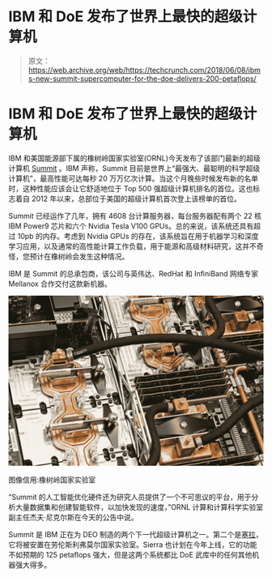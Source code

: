 # IBM 和 DoE 发布了世界上最快的超级计算机 

> 原文：<https://web.archive.org/web/https://techcrunch.com/2018/06/08/ibms-new-summit-supercomputer-for-the-doe-delivers-200-petaflops/>

# IBM 和 DoE 发布了世界上最快的超级计算机

IBM 和美国能源部下属的橡树岭国家实验室(ORNL)今天发布了该部门最新的超级计算机 [Summit](https://web.archive.org/web/20230120080911/https://www.olcf.ornl.gov/olcf-resources/compute-systems/summit/) 。IBM 声称，Summit 目前是世界上“最强大、最聪明的科学超级计算机”，最高性能可达每秒 20 万万亿次计算。当这个月晚些时候发布新的名单时，这种性能应该会让它舒适地位于 Top 500 强超级计算机排名的首位。这也标志着自 2012 年以来，总部位于美国的超级计算机首次登上该榜单的首位。

Summit 已经运作了几年，拥有 4608 台计算服务器，每台服务器配有两个 22 核 IBM Power9 芯片和六个 Nvidia Tesla V100 GPUs。总的来说，该系统还具有超过 10pb 的内存。考虑到 Nvidia GPUs 的存在，该系统旨在用于机器学习和深度学习应用，以及通常的高性能计算工作负载，用于能源和高级材料研究，这并不奇怪，您预计在橡树岭会发生这种情况。

IBM 是 Summit 的总承包商，该公司与英伟达、RedHat 和 InfiniBand 网络专家 Mellanox 合作交付这款新机器。

![](img/1dbc0d0eafa7cf5c47c1a7153bf0650d.png)

图像信用:橡树岭国家实验室

“Summit 的人工智能优化硬件还为研究人员提供了一个不可思议的平台，用于分析大量数据集和创建智能软件，以加快发现的速度，”ORNL 计算和计算科学实验室副主任杰夫·尼克尔斯在今天的公告中说。

Summit 是 IBM 正在为 DEO 制造的两个下一代超级计算机之一。第二个是[塞拉](https://web.archive.org/web/20230120080911/https://hpc.llnl.gov/hardware/platforms/sierra)，它将被安置在劳伦斯利弗莫尔国家实验室。Sierra 也计划在今年上线，它的功能不如预期的 125 petaflops 强大，但是这两个系统都比 DoE 武库中的任何其他机器强大得多。